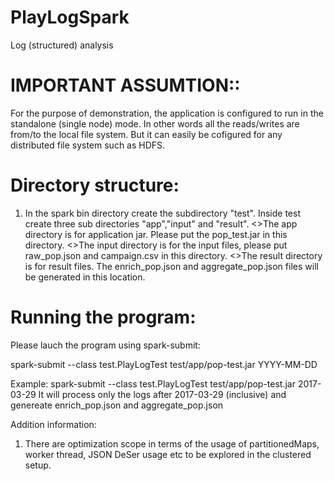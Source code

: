 # PlayLogSpark
 Log (structured) analysis


# IMPORTANT ASSUMTION::  
For the purpose of demonstration, the application is configured to run in the standalone (single node) mode. In other words all the reads/writes are from/to the local file system. But it can easily be cofigured for any distributed file system such as HDFS.

# Directory structure:

1. In the spark bin directory create the subdirectory "test". Inside test create three sub directories "app","input" and "result".
	<>The app directory is for application jar. Please put the  pop_test.jar in this directory.
	<>The input directory is for the input files, please put raw_pop.json and campaign.csv in this directory.
	<>The result directory is for result files. The enrich_pop.json and aggregate_pop.json files will be generated in this location.

# Running the program:
Please lauch the program using spark-submit:

 spark-submit --class test.PlayLogTest test/app/pop-test.jar  YYYY-MM-DD

Example: spark-submit --class test.PlayLogTest test/app/pop-test.jar 2017-03-29
	It will process only the logs after 2017-03-29 (inclusive) and genereate enrich_pop.json and aggregate_pop.json


Addition information:
1. There are optimization scope in terms of the usage of partitionedMaps, worker thread, JSON DeSer usage etc to be explored in the clustered setup.




